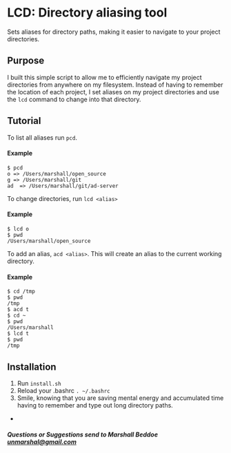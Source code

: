 # LCD: Directory aliasing tool

Sets aliases for directory paths, making it easier to navigate to your project directories.

## Purpose

I built this simple script to allow me to efficiently navigate my project directories from anywhere on my filesystem. Instead of having to remember the location of each project, I set aliases on my project directories and use the `lcd` command to change into that directory.

## Tutorial

To list all aliases run `pcd`.
#### Example
	$ pcd
	o => /Users/marshall/open_source
	g => /Users/marshall/git
	ad  => /Users/marshall/git/ad-server

To change directories, run `lcd <alias>`

#### Example

	$ lcd o
	$ pwd
	/Users/marshall/open_source

To add an alias, `acd <alias>`. This will create an alias to the current working directory.

#### Example

	$ cd /tmp
	$ pwd
	/tmp
	$ acd t
	$ cd ~
	$ pwd
	/Users/marshall
	$ lcd t
	$ pwd
	/tmp

## Installation

  1. Run `install.sh`
  2. Reload your .bashrc `. ~/.bashrc`
  3. Smile, knowing that you are saving mental energy and accumulated time having to remember and type out long directory paths.
  
-
##### Questions or Suggestions send to Marshall Beddoe <unmarshal@gmail.com>
